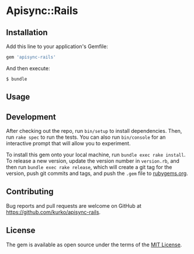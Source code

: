 # Apisync::Rails

## Installation

Add this line to your application's Gemfile:

```ruby
gem 'apisync-rails'
```

And then execute:

    $ bundle

## Usage


## Development

After checking out the repo, run `bin/setup` to install dependencies. Then, run `rake spec` to run the tests. You can also run `bin/console` for an interactive prompt that will allow you to experiment.

To install this gem onto your local machine, run `bundle exec rake install`. To release a new version, update the version number in `version.rb`, and then run `bundle exec rake release`, which will create a git tag for the version, push git commits and tags, and push the `.gem` file to [rubygems.org](https://rubygems.org).

## Contributing

Bug reports and pull requests are welcome on GitHub at https://github.com/kurko/apisync-rails.

## License

The gem is available as open source under the terms of the [MIT License](http://opensource.org/licenses/MIT).
